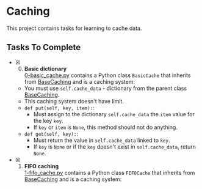 # Caching
This project contains tasks for learning to cache data.

## Tasks To Complete
+ [x] 0. **Basic dictionary**<br/>[0-basic_cache.py](0-basic_cache.py) contains a Python class `BasicCache` that inherits from [BaseCaching](BaseCaching) and is a caching system:
  + You must use `self.cache_data` - dictionary from the parent class [BaseCaching](BaseCaching).
  + This caching system doesn't have limit.
  + `def put(self, key, item):`:
    + Must assign to the dictionary `self.cache_data` the `item` value for the key `key`.
    + If `key` or `item` is `None`, this method should not do anything.
  + `def get(self, key):`:
    + Must return the value in `self.cache_data` linked to `key`.
    + If `key` is `None` or if the `key` doesn't exist in `self.cache_data`, return `None`.

+ [x] 1. **FIFO caching**<br/>[1-fifo_cache.py](1-fifo_cache.py) contains a Python class `FIFOCache` that inherits from [BaseCaching](BaseCaching) and is a caching system:
